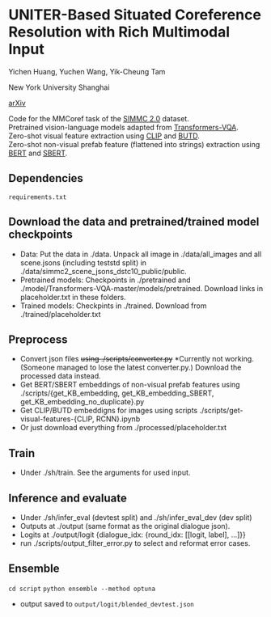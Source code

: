 # UNITER-Based Situated Coreference Resolution with Rich Multimodal Input
Yichen Huang, Yuchen Wang, Yik-Cheung Tam

New York University Shanghai

[arXiv](https://arxiv.org/abs/2112.03521)

Code for the MMCoref task of the [SIMMC 2.0](https://github.com/facebookresearch/simmc2) dataset.  
Pretrained vision-language models adapted from [Transformers-VQA](https://github.com/YIKUAN8/Transformers-VQA).  
Zero-shot visual feature extraction using [CLIP](https://github.com/openai/CLIP) and [BUTD](https://github.com/airsplay/py-bottom-up-attention).  
Zero-shot non-visual prefab feature (flattened into strings) extraction using [BERT](https://huggingface.co/bert-large-uncased) and [SBERT](https://huggingface.co/sentence-transformers/paraphrase-xlm-r-multilingual-v1).

## Dependencies
    requirements.txt
    
## Download the data and pretrained/trained model checkpoints
* Data: Put the data in ./data. Unpack all image in ./data/all_images and all scene.jsons (including teststd split) in ./data/simmc2_scene_jsons_dstc10_public/public.
* Pretrained models: Checkpoints in ./pretrained and ./model/Transformers-VQA-master/models/pretrained. Download links in placeholder.txt in these folders.
* Trained models: Checkpints in ./trained. Download from ./trained/placeholder.txt

## Preprocess
* Convert json files ~~using ./scripts/converter.py~~ *Currently not working. (Someone managed to lose the latest converter.py.) Download the processed data instead.
* Get BERT/SBERT embeddings of non-visual prefab features using ./scripts/{get_KB_embedding, get_KB_embedding_SBERT, get_KB_embedding_no_duplicate}.py
* Get CLIP/BUTD embeddigns for images using scripts ./scripts/get-visual-features-{CLIP, RCNN}.ipynb
* Or just download everything from ./processed/placeholder.txt

## Train
* Under ./sh/train. See the arguments for used input.

## Inference and evaluate
* Under ./sh/infer_eval (devtest split) and ./sh/infer_eval_dev (dev split)
* Outputs at ./output (same format as the original dialogue json).
* Logits at ./output/logit {dialogue_idx: {round_idx: \[\[logit, label\], ...\]}}
* run ./scripts/output_filter_error.py to select and reformat error cases.

## Ensemble
`cd script`
`python ensemble --method optuna`
* output saved to `output/logit/blended_devtest.json`

